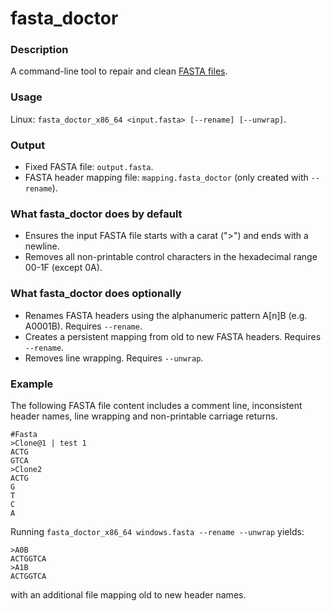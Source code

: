 # fasta_doctor  
### Description
A command-line tool to repair and clean [FASTA files](https://en.wikipedia.org/wiki/FASTA_format).

### Usage
Linux: `fasta_doctor_x86_64 <input.fasta> [--rename] [--unwrap]`.

### Output
+ Fixed FASTA file: `output.fasta`.
+ FASTA header mapping file: `mapping.fasta_doctor` (only created with `--rename`).

### What fasta_doctor does by default
+ Ensures the input FASTA file starts with a carat (">") and ends with a newline. 
+ Removes all non-printable control characters in the hexadecimal range 00-1F (except 0A).

### What fasta_doctor does optionally
+ Renames FASTA headers using the alphanumeric pattern A[n]B (e.g. A0001B). Requires `--rename`.
+ Creates a persistent mapping from old to new FASTA headers. Requires `--rename`.
+ Removes line wrapping. Requires `--unwrap`.

### Example
The following FASTA file content includes a comment line, inconsistent header names, line wrapping and non-printable carriage returns.
```
#Fasta
>Clone@1 | test 1
ACTG
GTCA
>Clone2
ACTG
G
T
C
A
```
Running `fasta_doctor_x86_64 windows.fasta --rename --unwrap` yields:
```
>A0B
ACTGGTCA
>A1B
ACTGGTCA
```
with an additional file mapping old to new header names.
